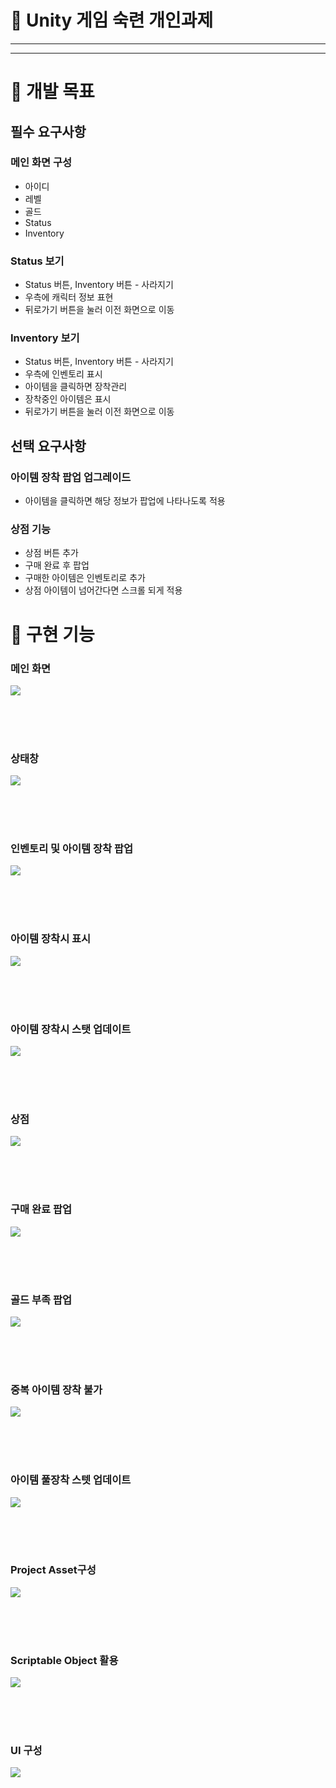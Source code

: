 # 📌 Unity 게임 숙련 개인과제

***
***

# 📌 개발 목표

## 필수 요구사항
###  메인 화면 구성
- 아이디
- 레벨
- 골드
- Status
- Inventory

### Status 보기
- Status 버튼, Inventory 버튼 - 사라지기
- 우측에 캐릭터 정보 표현
- 뒤로가기 버튼을 눌러 이전 화면으로 이동

### Inventory 보기
- Status 버튼, Inventory 버튼 - 사라지기
- 우측에 인벤토리 표시
- 아이템을 클릭하면 장착관리
- 장착중인 아이템은 표시
- 뒤로가기 버튼을 눌러 이전 화면으로 이동

## 선택 요구사항

### 아이템 장착 팝업 업그레이드
- 아이템을 클릭하면 해당 정보가 팝업에 나타나도록 적용

### 상점 기능
- 상점 버튼 추가
- 구매 완료 후 팝업
- 구매한 아이템은 인벤토리로 추가
- 상점 아이템이 넘어간다면 스크롤 되게 적용

# 📌 구현 기능

### 메인 화면

![](https://velog.velcdn.com/images/ljun970/post/b2f869bf-8c1f-46c4-a375-8ed55e44ff07/image.png)

<br/>
<br/>
<br/>

### 상태창

![](https://velog.velcdn.com/images/ljun970/post/6e7372db-b059-4124-a80d-9f0abff000d5/image.png)

<br/>
<br/>
<br/>

### 인벤토리 및 아이템 장착 팝업

![](https://velog.velcdn.com/images/ljun970/post/40681239-59ce-4bca-8462-6b5b5a038ef3/image.png)

<br/>
<br/>
<br/>

### 아이템 장착시 표시

![](https://velog.velcdn.com/images/ljun970/post/85065175-6527-4749-8a58-ae2761633f72/image.png)

<br/>
<br/>
<br/>

### 아이템 장착시 스탯 업데이트

![](https://velog.velcdn.com/images/ljun970/post/d7657451-f74d-4161-999d-852953cb2d1a/image.png)

<br/>
<br/>
<br/>

### 상점

![](https://velog.velcdn.com/images/ljun970/post/f0b900a6-4cf8-4b2b-b9f9-b2d4a2e20055/image.png)

<br/>
<br/>
<br/>

### 구매 완료 팝업

![](https://velog.velcdn.com/images/ljun970/post/3a02c62d-957b-4fef-afac-bd25c7c31a93/image.png)

<br/>
<br/>
<br/>

### 골드 부족 팝업

![](https://velog.velcdn.com/images/ljun970/post/1f5978b2-00e9-474d-9da3-ee1b02a4a2df/image.png)

<br/>
<br/>
<br/>

### 중복 아이템 장착 불가

![](https://velog.velcdn.com/images/ljun970/post/407463cc-ff7c-4b07-91b2-edc257e3bd78/image.png)

<br/>
<br/>
<br/>

### 아이템 풀장착 스텟 업데이트

![](https://velog.velcdn.com/images/ljun970/post/34d3862d-944b-40c0-a34e-c0a0d04a641d/image.png)

<br/>
<br/>
<br/>

### Project Asset구성

![](https://velog.velcdn.com/images/ljun970/post/305d9fdf-95be-47b4-929e-57f824479a36/image.png)

<br/>
<br/>
<br/>

### Scriptable Object 활용

![](https://velog.velcdn.com/images/ljun970/post/80713c15-3677-4b97-a69f-d6da9f8b6501/image.png)

<br/>
<br/>
<br/>

### UI 구성

![](https://velog.velcdn.com/images/ljun970/post/0f6d00d2-35fc-4784-a10f-7452a77c2a1c/image.png)
